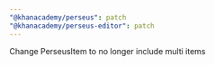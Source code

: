 ```yaml
---
"@khanacademy/perseus": patch
"@khanacademy/perseus-editor": patch
---
```


Change PerseusItem to no longer include multi items
